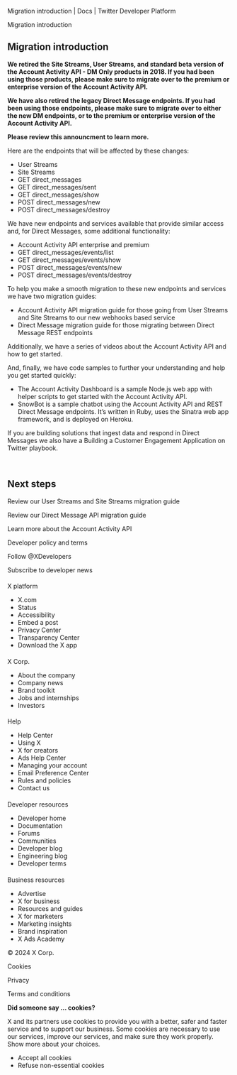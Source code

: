 



Migration introduction | Docs | Twitter Developer Platform 





































































































Migration introduction



Migration introduction
----------------------


**We retired the Site Streams, User Streams, and standard beta version of the Account Activity API - DM Only products in 2018. If you had been using those products, please make sure to migrate over to the premium or enterprise version of the Account Activity API.**


**We have also retired the legacy Direct Message endpoints. If you had been using those endpoints, please make sure to migrate over to either the new DM endpoints, or to the premium or enterprise version of the Account Activity API.**


**Please review this announcment to learn more.**


Here are the endpoints that will be affected by these changes:  




* User Streams
* Site Streams
* GET direct\_messages
* GET direct\_messages/sent
* GET direct\_messages/show
* POST direct\_messages/new
* POST direct\_messages/destroy


We have new endpoints and services available that provide similar access and, for Direct Messages, some additional functionality:


* Account Activity API enterprise and premium
* GET direct\_messages/events/list
* GET direct\_messages/events/show
* POST direct\_messages/events/new
* POST direct\_messages/events/destroy


To help you make a smooth migration to these new endpoints and services we have two migration guides:


* Account Activity API migration guide for those going from User Streams and Site Streams to our new webhooks based service
* Direct Message migration guide for those migrating between Direct Message REST endpoints


Additionally, we have a series of videos about the Account Activity API and how to get started.


And, finally, we have code samples to further your understanding and help you get started quickly:


* The Account Activity Dashboard is a sample Node.js web app with helper scripts to get started with the Account Activity API.
* SnowBot is a sample chatbot using the Account Activity API and REST Direct Message endpoints. It’s written in Ruby, uses the Sinatra web app framework, and is deployed on Heroku.


If you are building solutions that ingest data and respond in Direct Messages we also have a Building a Customer Engagement Application on Twitter playbook.


 


Next steps
----------


Review our User Streams and Site Streams migration guide


Review our Direct Message API migration guide


Learn more about the Account Activity API



















Developer policy and terms


Follow @XDevelopers


Subscribe to developer news












#### 
 X platform


* X.com
* Status
* Accessibility
* Embed a post
* Privacy Center
* Transparency Center
* Download the X app




#### 
 X Corp.


* About the company
* Company news
* Brand toolkit
* Jobs and internships
* Investors




#### 
 Help


* Help Center
* Using X
* X for creators
* Ads Help Center
* Managing your account
* Email Preference Center
* Rules and policies
* Contact us




#### 
 Developer resources


* Developer home
* Documentation
* Forums
* Communities
* Developer blog
* Engineering blog
* Developer terms




#### 
 Business resources


* Advertise
* X for business
* Resources and guides
* X for marketers
* Marketing insights
* Brand inspiration
* X Ads Academy









 © 2024 X Corp.
 


Cookies


Privacy


Terms and conditions






















**Did someone say … cookies?**  
  


 X and its partners use cookies to provide you with a better, safer and
 faster service and to support our business. Some cookies are necessary to use
 our services, improve our services, and make sure they work properly.
 Show more about your choices.


 




* Accept all cookies
* Refuse non-essential cookies















